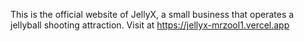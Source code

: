 This is the official website of JellyX, a small business that operates a jellyball shooting attraction.
Visit at https://jellyx-mrzool1.vercel.app
